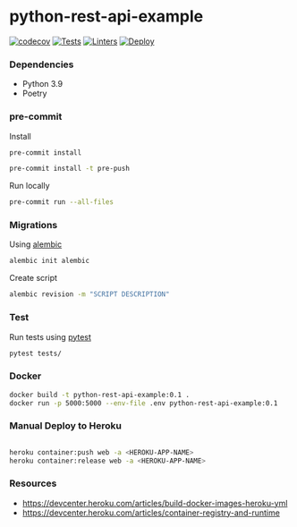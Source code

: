 # python-rest-api-example

[![codecov](https://codecov.io/gh/agrojas/python-rest-api-example/branch/develop/graph/badge.svg?token=W1W08VMUSX)](https://codecov.io/gh/agrojas/python-rest-api-example) [![Tests](https://github.com/agrojas/python-rest-api-example/actions/workflows/test.yml/badge.svg)](https://github.com/agrojas/python-rest-api-example/actions/workflows/test.yml) [![Linters](https://github.com/agrojas/python-rest-api-example/actions/workflows/linters.yml/badge.svg)](https://github.com/agrojas/python-rest-api-example/actions/workflows/linters.yml)
[![Deploy](https://github.com/agrojas/python-rest-api-example/actions/workflows/deploy.yml/badge.svg)](https://github.com/agrojas/python-rest-api-example/actions/workflows/deploy.yml)

### Dependencies

- Python 3.9
- Poetry


### pre-commit

Install

``` bash
pre-commit install

pre-commit install -t pre-push
```

Run locally
``` bash
pre-commit run --all-files
```
### Migrations

Using [alembic](https://alembic.sqlalchemy.org/)

``` bash
alembic init alembic
```

Create script
``` bash
alembic revision -m "SCRIPT DESCRIPTION"
```

### Test

Run tests using [pytest](https://docs.pytest.org/en/6.2.x/)

``` bash
pytest tests/
```


### Docker

``` bash
docker build -t python-rest-api-example:0.1 .
docker run -p 5000:5000 --env-file .env python-rest-api-example:0.1
```


### Manual Deploy to Heroku

``` bash

heroku container:push web -a <HEROKU-APP-NAME>
heroku container:release web -a <HEROKU-APP-NAME>
```



### Resources

- https://devcenter.heroku.com/articles/build-docker-images-heroku-yml
- https://devcenter.heroku.com/articles/container-registry-and-runtime

